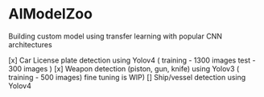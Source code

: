 # AIModelZoo
Building custom model using transfer learning with popular CNN architectures

[x] Car License plate detection using Yolov4 ( training - 1300 images test - 300 images )
[x] Weapon detection (piston, gun, knife) using Yolov3 ( training - 500 images)  fine tuning is WIP)
[] Ship/vessel detection using Yolov4
